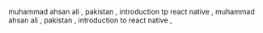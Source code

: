 muhammad ahsan ali , pakistan , introduction tp react native , 
muhammad ahsan ali , pakistan , introduction to react native , 
